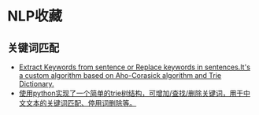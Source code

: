 # NLP收藏

## 关键词匹配

- [Extract Keywords from sentence or Replace keywords in sentences.It's a custom algorithm based on Aho-Corasick algorithm and Trie Dictionary.](https://github.com/vi3k6i5/flashtext)
- [使用python实现了一个简单的trie树结构，可增加/查找/删除关键词，用于中文文本的关键词匹配、停用词删除等。](https://github.com/liu-nlper/KeywordProcesser)